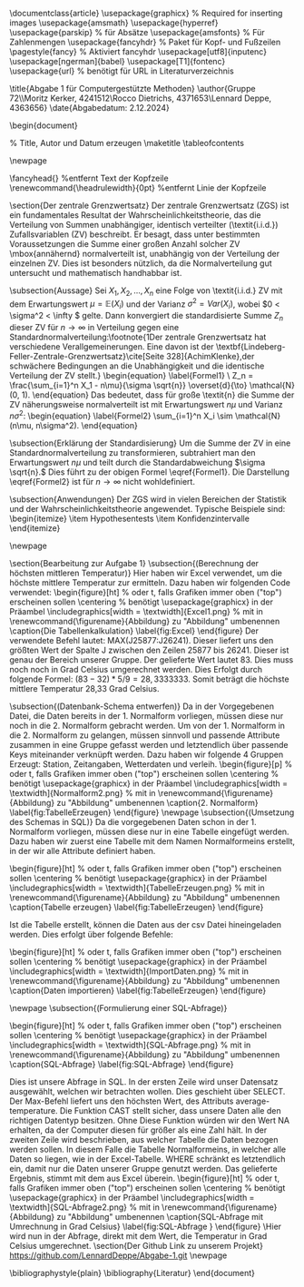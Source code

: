 \documentclass{article}
\usepackage{graphicx} % Required for inserting images
\usepackage{amsmath}
\usepackage{hyperref}
\usepackage{parskip} % für Absätze
\usepackage{amsfonts} % Für Zahlenmengen
\usepackage{fancyhdr} % Paket für Kopf- und Fußzeilen
\pagestyle{fancy} % Aktiviert fancyhdr 
\usepackage[utf8]{inputenc} 
\usepackage[ngerman]{babel} 
\usepackage[T1]{fontenc}   
\usepackage{url} % benötigt für URL in Literaturverzeichnis

\title{Abgabe 1 für Computergestützte Methoden}
\author{Gruppe 72\\\\Moritz Kerker, 4241512\\Rocco Dietrichs, 4371653\\Lennard Deppe, 4363656}
\date{Abgabedatum: 2.12.2024}

\begin{document}

% Title, Autor und Datum erzeugen
\maketitle
\tableofcontents


\newpage

\fancyhead{} %entfernt Text der Kopfzeile
\renewcommand{\headrulewidth}{0pt} %entfernt Linie der Kopfzeile

\section{Der zentrale Grenzwertsatz}
Der zentrale Grenzwertsatz (ZGS) ist ein fundamentales Resultat der Wahrscheinlichkeitstheorie, das die Verteilung von Summen unabhängiger, identisch verteilter (\textit{i.i.d.}) Zufallsvariablen (ZV) beschreibt. Er besagt, dass unter bestimmten Voraussetzungen die Summe einer großen Anzahl solcher ZV \mbox{annähernd} normalverteilt ist, unabhängig von der Verteilung der einzelnen ZV. Dies ist besonders nützlich, da die Normalverteilung gut untersucht und mathematisch
handhabbar ist.

\subsection{Aussage}
Sei $X_1,X_2,...,X_n$ eine Folge von \textit{i.i.d.} ZV mit dem Erwartungswert $\mu = \mathbb{E}(X_i)$ und der Varianz $\sigma^2 = Var(X_i)$, wobei $0 < \sigma^2 < \infty $ gelte. Dann konvergiert die standardisierte Summe $Z_n$ dieser ZV für $n \to \infty$ in Verteilung gegen eine Standardnormalverteilung:\footnote{1Der zentrale Grenzwertsatz hat verschiedene Verallgemeinerungen. Eine davon ist der \textbf{Lindeberg-Feller-Zentrale-Grenzwertsatz}\cite[Seite 328]{AchimKlenke},der schwächere Bedingungen an die Unabhängigkeit und die identische Verteilung der ZV stellt.}
\begin{equation}
    \label{Formel1}
    \ Z_n = \frac{\sum_{i=1}^n X_1 - n\mu}{\sigma \sqrt{n}} \overset{d}{\to} \mathcal{N}(0, 1).
\end{equation}
Das bedeutet, dass für große \textit{n} die Summe der ZV näherungsweise normalverteilt ist mit Erwartungswert $n\mu$ und Varianz $n\sigma^2$:
\begin{equation}
    \label{Formel2}
    \sum_{i=1}^n X_i \sim \mathcal{N}(n\mu, n\sigma^2).
\end{equation}

\subsection{Erklärung der Standardisierung}
Um die Summe der ZV in eine Standardnormalverteilung zu transformieren, subtrahiert man den Erwartungswert $n\mu$ und teilt durch die Standardabweichung $\sigma \sqrt{n}.$ Dies führt zu der obigen Formel \eqref{Formel1}. Die Darstellung \eqref{Formel2} ist für $n \to \infty$ nicht wohldefiniert.

\subsection{Anwendungen}
Der ZGS wird in vielen Bereichen der Statistik und der Wahrscheinlichkeitstheorie angewendet. Typische Beispiele sind:
\begin{itemize}
    \item Hypothesentests
    \item Konfidenzintervalle
\end{itemize}

\newpage

\section{Bearbeitung zur Aufgabe 1}
\subsection{(Berechnung der höchsten mittleren Temperatur)}
Hier haben wir Excel verwendet, um die höchste mittlere Temperatur zur ermitteln. Dazu haben wir folgenden Code verwendet:
\begin{figure}[ht] % oder t, falls Grafiken immer oben ("top") erscheinen sollen
    \centering
    % benötigt \usepackage{graphicx} in der Präambel
    \includegraphics[width = \textwidth]{Excel1.png}
    % mit in \renewcommand{\figurename}{Abbildung} zu "Abbildung" umbenennen
    \caption{Die Tabellenkalkulation}
    \label{fig:Excel}
\end{figure}
Der verwendete Befehl lautet: MAX(J25877:J26241). Dieser liefert uns den größten Wert der Spalte J zwischen den Zeilen 25877 bis 26241. Dieser ist genau der Bereich unserer Gruppe. Der gelieferte Wert lautet 83. Dies muss noch noch in Grad Celsius umgerechnet werden. Dies Erfolgt durch folgende Formel: $(83 - 32) * 5/9=28,3333333$. Somit beträgt die höchste mittlere Temperatur 28,33 Grad Celsius.

\subsection{(Datenbank-Schema entwerfen)}
Da in der Vorgegebenen Datei, die Daten bereits in der 1. Normalform vorliegen, müssen diese nur noch in die 2. Normalform gebracht werden. Um von der 1. Normalform in die 2. Normalform zu gelangen, müssen sinnvoll und passende Attribute zusammen in eine Gruppe gefasst werden und letztendlich über passende Keys miteinander verknüpft werden. Dazu haben wir folgende 4 Gruppen Erzeugt: Station, Zeitangaben, Wetterdaten und verleih. 
\begin{figure}[p] % oder t, falls Grafiken immer oben ("top") erscheinen sollen
    \centering
    % benötigt \usepackage{graphicx} in der Präambel
    \includegraphics[width = \textwidth]{Normalform2.png}
    % mit in \renewcommand{\figurename}{Abbildung} zu "Abbildung" umbenennen
    \caption{2. Normalform}
    \label{fig:TabelleErzeugen}
\end{figure}
\newpage
\subsection{(Umsetzung des Schemas in SQL)}
Da die vorgegebenen Daten schon in der 1. Normalform vorliegen, müssen diese nur in eine Tabelle eingefügt werden. Dazu haben wir zuerst eine Tabelle mit dem Namen Normalformeins erstellt, in der wir alle Attribute definiert haben.

\begin{figure}[ht] % oder t, falls Grafiken immer oben ("top") erscheinen sollen
    \centering
    % benötigt \usepackage{graphicx} in der Präambel
    \includegraphics[width = \textwidth]{TabelleErzeugen.png}
    % mit in \renewcommand{\figurename}{Abbildung} zu "Abbildung" umbenennen
    \caption{Tabelle erzeugen}
    \label{fig:TabelleErzeugen}
\end{figure}

Ist die Tabelle erstellt, können die Daten aus der csv Datei hineingeladen werden. Dies erfolgt über folgende Befehle:

\begin{figure}[ht] % oder t, falls Grafiken immer oben ("top") erscheinen sollen
    \centering
    % benötigt \usepackage{graphicx} in der Präambel
    \includegraphics[width = \textwidth]{ImportDaten.png}
    % mit in \renewcommand{\figurename}{Abbildung} zu "Abbildung" umbenennen
    \caption{Daten importieren}
    \label{fig:TabelleErzeugen}
\end{figure}

\newpage
\subsection{(Formulierung einer SQL-Abfrage)}

\begin{figure}[ht] % oder t, falls Grafiken immer oben ("top") erscheinen sollen
    \centering
    % benötigt \usepackage{graphicx} in der Präambel
    \includegraphics[width = \textwidth]{SQL-Abfrage.png}
    % mit in \renewcommand{\figurename}{Abbildung} zu "Abbildung" umbenennen
    \caption{SQL-Abfrage}
    \label{fig:SQL-Abfrage}
\end{figure}

Dies ist unsere Abfrage in SQL. In der ersten Zeile wird unser Datensatz ausgewählt, welchen wir betrachten wollen. Dies geschieht über SELECT. Der Max-Befehl liefert uns den höchsten Wert, des Attributs average-temperature. Die Funktion CAST stellt sicher, dass unsere Daten alle den richtigen Datentyp besitzen. Ohne Diese Funktion würden wir den Wert NA erhalten, da der Computer diesen für größer als eine Zahl hält. In der zweiten Zeile wird beschrieben, aus welcher Tabelle die Daten bezogen werden sollen. In diesem Falle die Tabelle Normalformeins, in welcher alle Daten so liegen, wie in der Excel-Tabelle. WHERE schränkt es letztendlich ein, damit nur die Daten unserer Gruppe genutzt werden. Das gelieferte Ergebnis, stimmt mit dem aus Excel überein.
\begin{figure}[ht] % oder t, falls Grafiken immer oben ("top") erscheinen sollen
    \centering
    % benötigt \usepackage{graphicx} in der Präambel
    \includegraphics[width = \textwidth]{SQL-Abfrage2.png}
    % mit in \renewcommand{\figurename}{Abbildung} zu "Abbildung" umbenennen
    \caption{SQL-Abfrage mit Umrechnung in Grad Celsius}
    \label{fig:SQL-Abfrage }
\end{figure}
\\Hier wird nun in der Abfrage, direkt mit dem Wert, die Temperatur in Grad Celsius umgerechnet.
\section{Der Github Link zu unserem Projekt}
https://github.com/LennardDeppe/Abgabe-1.git
\newpage


\bibliographystyle{plain}
\bibliography{Literatur}
\end{document}
